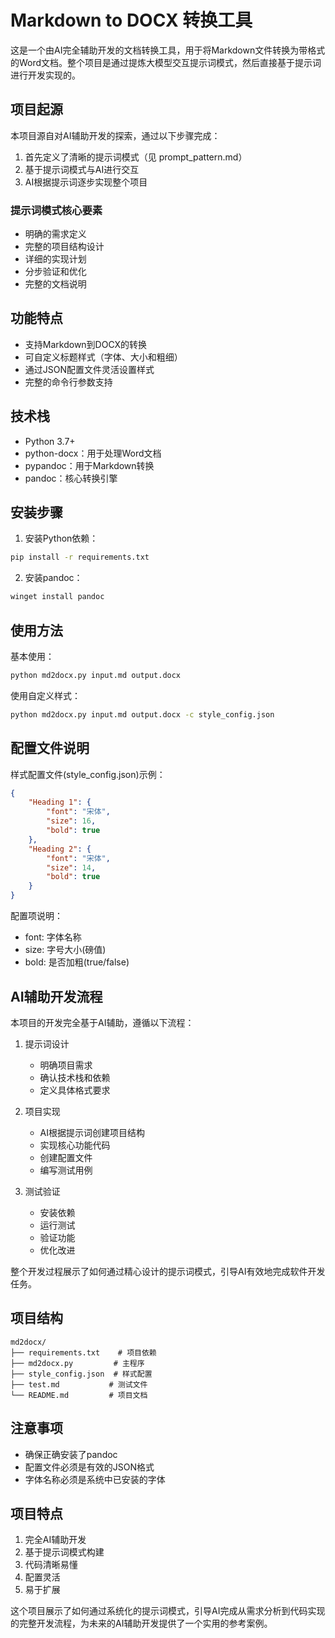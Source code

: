 # Markdown to DOCX 转换工具

这是一个由AI完全辅助开发的文档转换工具，用于将Markdown文件转换为带格式的Word文档。整个项目是通过提炼大模型交互提示词模式，然后直接基于提示词进行开发实现的。

## 项目起源

本项目源自对AI辅助开发的探索，通过以下步骤完成：

1. 首先定义了清晰的提示词模式（见 prompt_pattern.md）
2. 基于提示词模式与AI进行交互
3. AI根据提示词逐步实现整个项目

### 提示词模式核心要素

- 明确的需求定义
- 完整的项目结构设计
- 详细的实现计划
- 分步验证和优化
- 完整的文档说明

## 功能特点

- 支持Markdown到DOCX的转换
- 可自定义标题样式（字体、大小和粗细）
- 通过JSON配置文件灵活设置样式
- 完整的命令行参数支持

## 技术栈

- Python 3.7+
- python-docx：用于处理Word文档
- pypandoc：用于Markdown转换
- pandoc：核心转换引擎

## 安装步骤

1. 安装Python依赖：
```bash
pip install -r requirements.txt
```

2. 安装pandoc：
```bash
winget install pandoc
```

## 使用方法

基本使用：
```bash
python md2docx.py input.md output.docx
```

使用自定义样式：
```bash
python md2docx.py input.md output.docx -c style_config.json
```

## 配置文件说明

样式配置文件(style_config.json)示例：
```json
{
    "Heading 1": {
        "font": "宋体",
        "size": 16,
        "bold": true
    },
    "Heading 2": {
        "font": "宋体",
        "size": 14,
        "bold": true
    }
}
```

配置项说明：
- font: 字体名称
- size: 字号大小(磅值)
- bold: 是否加粗(true/false)

## AI辅助开发流程

本项目的开发完全基于AI辅助，遵循以下流程：

1. 提示词设计
   - 明确项目需求
   - 确认技术栈和依赖
   - 定义具体格式要求

2. 项目实现
   - AI根据提示词创建项目结构
   - 实现核心功能代码
   - 创建配置文件
   - 编写测试用例

3. 测试验证
   - 安装依赖
   - 运行测试
   - 验证功能
   - 优化改进

整个开发过程展示了如何通过精心设计的提示词模式，引导AI有效地完成软件开发任务。

## 项目结构

```
md2docx/
├── requirements.txt    # 项目依赖
├── md2docx.py         # 主程序
├── style_config.json  # 样式配置
├── test.md           # 测试文件
└── README.md         # 项目文档
```

## 注意事项

- 确保正确安装了pandoc
- 配置文件必须是有效的JSON格式
- 字体名称必须是系统中已安装的字体

## 项目特点

1. 完全AI辅助开发
2. 基于提示词模式构建
3. 代码清晰易懂
4. 配置灵活
5. 易于扩展

这个项目展示了如何通过系统化的提示词模式，引导AI完成从需求分析到代码实现的完整开发流程，为未来的AI辅助开发提供了一个实用的参考案例。